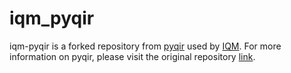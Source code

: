# iqm_pyqir

iqm-pyqir is a forked repository from [pyqir](https://github.com/qir-alliance/pyqir) used by [IQM](https://www.meetiqm.com/).
For more information on pyqir, please visit the original repository [link](https://github.com/iqm-finland/pyqir/tree/main/examples).
